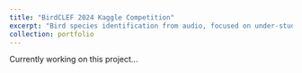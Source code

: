 ```yaml
---
title: "BirdCLEF 2024 Kaggle Competition"
excerpt: "Bird species identification from audio, focused on under-studied species in the Western Ghats, a major biodiversity hotspot in India.<br/><br/><img src='/images/birdclef2024.png'><br/>"
collection: portfolio
---
```


Currently working on this project...
